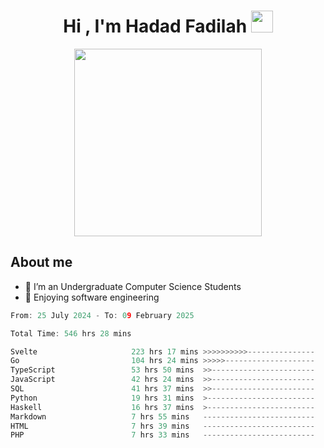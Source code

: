 <h1 align="center">Hi , I'm Hadad Fadilah <img src="https://media.giphy.com/media/hvRJCLFzcasrR4ia7z/giphy.gif" width="35"></h1>

<p align="center">
<img src="https://media.tenor.com/78dNivDemDAAAAAi/speech-bubble-venti.gif" width="300"/>    
</p>


##  About me
- 🔭 I’m an Undergraduate Computer Science Students
- 🌱 Enjoying software engineering

<!--START_SECTION:waka-->

```go
From: 25 July 2024 - To: 09 February 2025

Total Time: 546 hrs 28 mins

Svelte                     223 hrs 17 mins >>>>>>>>>>---------------   40.66 %
Go                         104 hrs 24 mins >>>>>--------------------   19.01 %
TypeScript                 53 hrs 50 mins  >>-----------------------   09.80 %
JavaScript                 42 hrs 24 mins  >>-----------------------   07.72 %
SQL                        41 hrs 37 mins  >>-----------------------   07.58 %
Python                     19 hrs 31 mins  >------------------------   03.56 %
Haskell                    16 hrs 37 mins  >------------------------   03.03 %
Markdown                   7 hrs 55 mins   -------------------------   01.44 %
HTML                       7 hrs 39 mins   -------------------------   01.39 %
PHP                        7 hrs 33 mins   -------------------------   01.38 %
```

<!--END_SECTION:waka-->




<!--
**Fadil-Tao/Fadil-Tao** is a ✨ _special_ ✨ repository because its `README.md` (this file) appears on your GitHub profile.


